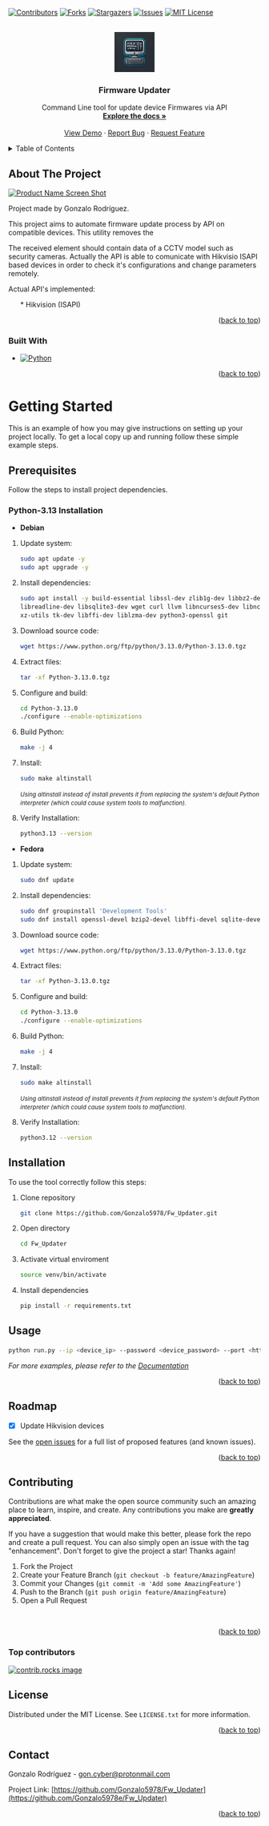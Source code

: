 <a id="readme-top"></a>

[![Contributors][contributors-shield]][contributors-url]
[![Forks][forks-shield]][forks-url]
[![Stargazers][stars-shield]][stars-url]
[![Issues][issues-shield]][issues-url]
[![MIT License][license-shield]][license-url]

<!-- PROJECT LOGO -->
<br/>
<div align="center">
  <a href="https://github.com/Gonzalo5978/Fw_Updater">
    <img src="logo.webp" alt="Logo" width="80" height="80">
  </a>

<h3 align="center">Firmware Updater</h3>

  <p align="center">
    Command Line tool for update device Firmwares via API
    <br />
    <a href="https://github.com/Gonzalo5978/Fw_Updater"><strong>Explore the docs »</strong></a>
    <br />
    <br />
    <a href="https://github.com/Gonzalo5978/Fw_Updater">View Demo</a>
    ·
    <a href="https://github.com/Gonzalo5978/Fw_Updater/issues/new?labels=bug&template=bug-report---.md">Report Bug</a>
    ·
    <a href="https://github.com/Gonzalo5978/Fw_Updater/issues/new?labels=enhancement&template=feature-request---.md">Request Feature</a>
  </p>
</div>

<!-- TABLE OF CONTENTS -->
<details>
  <summary>Table of Contents</summary>
  <ol>
    <li>
      <a href="#about-the-project">About The Project</a>
      <ul>
        <li><a href="#built-with">Built With</a></li>
      </ul>
    </li>
    <li>
      <a href="#getting-started">Getting Started</a>
      <ul>
        <li><a href="#prerequisites">Prerequisites</a></li>
      <li><a href="#installation">Installation</a></li>
      </ul>
    </li>
    <li><a href="#usage">Usage</a></li>
    <li><a href="#roadmap">Roadmap</a></li>
    <li><a href="#contributing">Contributing</a></li>
    <ul>
    <li><a href="#python-3.12">Python 3.12</a></li>
            <ul>
                <li><a href="#debian">Debian</a></li>
                <li><a href="#fedora">Fedora</a></li>
            </ul>
    </ul>
    <li><a href="#license">License</a></li>
    <li><a href="#contact">Contact</a></li>
  </ol>
</details>

<!-- ABOUT THE PROJECT -->
## About The Project

[![Product Name Screen Shot][product-screenshot]](https://example.com)

<p>Project made by Gonzalo Rodríguez.</p>
<p>This project aims to automate firmware update process by API on compatible devices. This utility removes the </p>
<p>The received element should contain data of a CCTV model such as security cameras. Actually the API is able to comunicate with Hikvisio ISAPI based devices in order to check it's configurations and change parameters remotely.</p>

<p>Actual API's implemented:</p>
<ul>
  * Hikvision (ISAPI)
</ul>

<p align="right">(<a href="#readme-top">back to top</a>)</p>

### Built With

* [![Python][Python]][Python-url]

<p align="right">(<a href="#readme-top">back to top</a>)</p>

<!-- GETTING STARTED -->
# Getting Started

This is an example of how you may give instructions on setting up your project locally.
To get a local copy up and running follow these simple example steps.

## Prerequisites

<p>Follow the steps to install project dependencies.</p>

<!-- PYTHON-3.12 INSTALL -->
### Python-3.13 Installation
<!-- Debian -->
* <b>Debian</b>

1. Update system:

    ```sh
    sudo apt update -y
    sudo apt upgrade -y
    ```

2. Install dependencies:

    ```sh
    sudo apt install -y build-essential libssl-dev zlib1g-dev libbz2-dev \
    libreadline-dev libsqlite3-dev wget curl llvm libncurses5-dev libncursesw5-dev \
    xz-utils tk-dev libffi-dev liblzma-dev python3-openssl git
    ```

3. Download source code:

    ```sh
    wget https://www.python.org/ftp/python/3.13.0/Python-3.13.0.tgz
    ```

4. Extract files:

    ```sh
    tar -xf Python-3.13.0.tgz
    ```

5. Configure and build:

    ```sh
    cd Python-3.13.0
    ./configure --enable-optimizations
    ```

6. Build Python:

    ```sh
    make -j 4
    ```

7. Install:

    ```sh
    sudo make altinstall
    ```

    <small><i>Using altinstall instead of install prevents it from replacing the system's default Python interpreter (which could cause system tools to malfunction).</i></small>

8. Verify Installation:

    ```sh
    python3.13 --version
    ```

<!-- Fedora -->
* <b>Fedora</b>

1. Update system:

    ```sh
    sudo dnf update
    ```

2. Install dependencies:

    ```sh
    sudo dnf groupinstall 'Development Tools'
    sudo dnf install openssl-devel bzip2-devel libffi-devel sqlite-devel 
    ```

3. Download source code:

    ```sh
    wget https://www.python.org/ftp/python/3.13.0/Python-3.13.0.tgz
    ```

4. Extract files:

    ```sh
    tar -xf Python-3.13.0.tgz
    ```

5. Configure and build:

    ```sh
    cd Python-3.13.0
    ./configure --enable-optimizations
    ```

6. Build Python:

    ```sh
    make -j 4
    ```

7. Install:

    ```sh
    sudo make altinstall
    ```

    <small><i>Using altinstall instead of install prevents it from replacing the system's default Python interpreter (which could cause system tools to malfunction).</i></small>

8. Verify Installation:

    ```sh
    python3.12 --version
    ```

## Installation

<p>To use the tool correctly follow this steps:</p>

1. Clone repository

    ```sh
    git clone https://github.com/Gonzalo5978/Fw_Updater.git
    ```

2. Open directory

    ```sh
    cd Fw_Updater
    ```

3. Activate virtual enviroment

    ```sh
    source venv/bin/activate
    ```

4. Install dependencies

    ```sh
    pip install -r requirements.txt
    ```

<!-- USAGE EXAMPLES -->
## Usage

```sh
python run.py --ip <device_ip> --password <device_password> --port <http_port (optional)>
```

_For more examples, please refer to the [Documentation](https://example.com)_

<p align="right">(<a href="#readme-top">back to top</a>)</p>

<!-- ROADMAP -->
## Roadmap

* [x] Update Hikvision devices

See the [open issues](https://github.com/Gonzalo5978/Fw_Updater/issues) for a full list of proposed features (and known issues).

<p align="right">(<a href="#readme-top">back to top</a>)</p>

<!-- CONTRIBUTING -->
## Contributing

Contributions are what make the open source community such an amazing place to learn, inspire, and create. Any contributions you make are **greatly appreciated**.

If you have a suggestion that would make this better, please fork the repo and create a pull request. You can also simply open an issue with the tag "enhancement".
Don't forget to give the project a star! Thanks again!

1. Fork the Project
2. Create your Feature Branch (`git checkout -b feature/AmazingFeature`)
3. Commit your Changes (`git commit -m 'Add some AmazingFeature'`)
4. Push to the Branch (`git push origin feature/AmazingFeature`)
5. Open a Pull Request

<br>

<p align="right">(<a href="#readme-top">back to top</a>)</p>

### Top contributors

<a href="https://github.com/Gonzalo5978/Fw_Updater/graphs/contributors">
  <img src="https://contrib.rocks/image?repo=Gonzalo5978/Fw_Updater" alt="contrib.rocks image" />
</a>

<!-- LICENSE -->
## License

Distributed under the MIT License. See `LICENSE.txt` for more information.

<p align="right">(<a href="#readme-top">back to top</a>)</p>

<!-- CONTACT -->
## Contact

Gonzalo Rodríguez - <gon.cyber@protonmail.com>

Project Link: [https://github.com/Gonzalo5978/Fw_Updater](https://github.com/Gonzalo5978e/Fw_Updater)

<p align="right">(<a href="#readme-top">back to top</a>)</p>

<!-- MARKDOWN LINKS & IMAGES -->
<!-- https://www.markdownguide.org/basic-syntax/#reference-style-links -->
[contributors-shield]: https://img.shields.io/github/contributors/Gonzalo5978/Fw_Updater.svg?style=for-the-badge
[contributors-url]: https://github.com/Gonzalo5978/Fw_Updater/graphs/contributors
[forks-shield]: https://img.shields.io/github/forks/Gonzalo5978/Fw_Updater.svg?style=for-the-badge
[forks-url]: https://github.com/Gonzalo5978/Fw_Updater/network/members
[stars-shield]: https://img.shields.io/github/stars/Gonzalo5978/Fw_Updater.svg?style=for-the-badge
[stars-url]: https://github.com/Gonzalo5978/Fw_Updater/stargazers
[issues-shield]: https://img.shields.io/github/issues/Gonzalo5978/Fw_Updater.svg?style=for-the-badge
[issues-url]: https://github.com/Gonzalo5978/Fw_Updater/issues
[license-shield]: https://img.shields.io/github/license/Gonzalo5978/Fw_Updater.svg?style=for-the-badge
[license-url]: https://github.com/Gonzalo5978/Fw_Updater/blob/master/LICENSE.txt
[product-screenshot]: images/screenshot.png
[Python]: https://img.shields.io/badge/python-3670A0?style=for-the-badge&logo=python&logoColor=ffdd54
[Python-url]: https://www.python.org/
